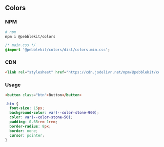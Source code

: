 ## Colors

### NPM

```bash
# npm
npm i @pebblekit/colors
```

```css
/* main.css */
@import '@pebblekit/colors/dist/colors.min.css';
```

### CDN

```html
<link rel="stylesheet" href="https://cdn.jsdelivr.net/npm/@pebblekit/colors/dist/colors.min.css">
```

### Usage

```html
<button class="btn">Button</button>
```

```css
.btn {
  font-size: 15px;
  background-color: var(--color-stone-900);
  color: var(--color-stone-50);
  padding: 0.65rem 1rem;
  border-radius: 8px;
  border: none;
  cursor: pointer;
}
```
